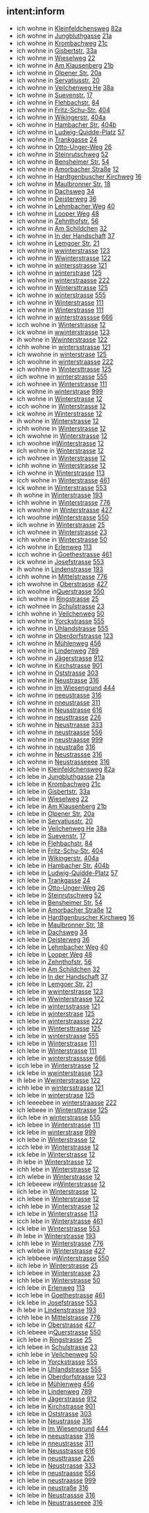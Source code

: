 ## intent:inform 
- ich wohne in [Kleinfeldchensweg](street) [82a](house_number)
- ich wohne in [Jungbluthgasse](street) [21a](house_number)
- ich wohne in [Krombachweg](street) [21c](house_number)
- ich wohne in [Gisbertstr.](street) [33a](house_number)
- ich wohne in [Wieselweg](street) [22](house_number)
- ich wohne in [Am Klausenberg](street) [21b](house_number)
- ich wohne in [Olpener Str.](street) [20a](house_number)
- ich wohne in [Servatiusstr.](street) [20](house_number)
- ich wohne in [Veilchenweg He](street) [38a](house_number)
- ich wohne in [Suevenstr.](street) [17](house_number)
- ich wohne in [Flehbachstr.](street) [84](house_number)
- ich wohne in [Fritz-Schu-Str.](street) [404](house_number)
- ich wohne in [Wikingerstr.](street) [404a](house_number)
- ich wohne in [Hambacher Str.](street) [404b](house_number)
- ich wohne in [Ludwig-Quidde-Platz](street) [57](house_number)
- ich wohne in [Trankgasse](street) [24](house_number)
- ich wohne in [Otto-Unger-Weg](street) [26](house_number)
- ich wohne in [Steinrutschweg](street) [52](house_number)
- ich wohne in [Bensheimer Str.](street) [54](house_number)
- ich wohne in [Amorbacher Straße](street) [12](house_number)
- ich wohne in [Hardtgenbuscher Kirchweg](street) [16](house_number)
- ich wohne in [Maulbronner Str.](street) [18](house_number)
- ich wohne in [Dachsweg](street) [34](house_number)
- ich wohne in [Deisterweg](street) [36](house_number)
- ich wohne in [Lehmbacher Weg](street) [40](house_number)
- ich wohne in [Looper Weg](street) [48](house_number)
- ich wohne in [Zehnthofstr.](street) [56](house_number)
- ich wohne in [Am Schildchen](street) [32](house_number)
- ich wohne in [In der Handschaft](street) [37](house_number)
- ich wohne in [Lemgoer Str.](street) [21](house_number)
- ich wohne in [wwinterstrasse](street) [123](house_number)
- ich wohne in [Wwinterstrasse](street) [122](house_number)
- ich wohne in [wintersstrasse](street) [121](house_number)
- ich wohne in [winterstrase](street) [125](house_number)
- ich wohne in [winterstraasse](street) [222](house_number)
- ich wohne in [Wintersttrasse](street) [125](house_number)
- ich wohne in [winterstrasse](street) [555](house_number)
- ich wohne in [Winterstrasse](street) [111](house_number)
- ich wohne in [Winterstrasse](street) [111](house_number)
- ich wohne in [winterstrasssse](street) [666](house_number)
- icch wohne in [Winterstrasse](street) [12](house_number)
- ick wohne in [wwinterstrasse](street) [123](house_number)
- ih wohne in [Wwinterstrasse](street) [122](house_number)
- ichh wohne in [wintersstrasse](street) [121](house_number)
- ich wwohne in [winterstrase](street) [125](house_number)
- ich woohne in [winterstraasse](street) [222](house_number)
- ich wohhne in [Wintersttrasse](street) [125](house_number)
- iich wohne in [winterstrasse](street) [555](house_number)
- ich wohnee in [Winterstrasse](street) [111](house_number)
- ick wohne in [winterstrase](street) [999](house_number)
- ich wohne in [Winterstrasse](street) [12](house_number)
- icch wohne in [Winterstrasse](street) [12](house_number)
- ick wohne in [Winterstrasse](street) [12](house_number)
- ih wohne in [Winterstrasse](street) [12](house_number)
- ichh wohne in [Winterstrasse](street) [12](house_number)
- ich wwohne in [Winterstrasse](street) [12](house_number)
- ich woohne in[Winterstrasse](street) [12](house_number)
- iich wohne in [Winterstrasse](street) [12](house_number)
- ich wohnee in [Winterstrasse](street) [12](house_number)
- ichh wohne in [Winterstrasse](street) [12](house_number)
- ich wohne in [Winterstrasse](street) [113](house_number)
- icch wohne in [Winterstrasse](street) [461](house_number)
- ick wohne in [Winterstrasse](street) [553](house_number)
- ih wohne in [Winterstrasse](street) [193](house_number)
- ichh wohne in [Winterstrasse](street) [776](house_number)
- ich wwohne in [Winterstrasse](street) [427](house_number)
- ich woohne in[Winterstrasse](street) [550](house_number)
- iich wohne in [Winterstrasse](street) [25](house_number)
- ich wohnee in [Winterstrasse](street) [23](house_number)
- ichh wohne in [Winterstrasse](street) [50](house_number)
- ich wohne in [Erlenweg](street) [113](house_number)
- icch wohne in [Goethestrasse](street) [461](house_number)
- ick wohne in [Josefstrasse](street) [553](house_number)
- ih wohne in [Lindenstrasse](street) [193](house_number)
- ichh wohne in [Mittelstrasse](street) [776](house_number)
- ich wwohne in [Oberstrasse](street) [427](house_number)
- ich woohne in[Querstrasse](street) [550](house_number)
- iich wohne in [Ringstrasse](street) [25](house_number)
- ich wohnee in [Schulstrasse](street) [23](house_number)
- ichh wohne in [Veilchenweg](street) [50](house_number)
- ich wohne in [Yorckstrasse](street) [555](house_number)
- ich wohne in [Uhlandstrasse](street) [555](house_number)
- ich wohne in [Oberdorfstrasse](street) [123](house_number)
- ich wohne in [Mühlenweg](street) [456](house_number)
- ich wohne in [Lindenweg](street) [789](house_number)
- ich wohne in [Jägerstrasse](street) [912](house_number)
- ich wohne in [Kirchstrasse](street) [901](house_number)
- ich wohne in [Oststrasse](street) [303](house_number)
- ich wohne in [Neustrasse](street) [316](house_number)
- ich wohne in [Im Wiesengrund](street) [444](house_number)
- ich wohne in [neeustrasse](street) [316](house_number)
- ich wohne in [nneustrasse](street) [311](house_number)
- ich wohne in [Neusstrasse](street) [616](house_number)
- ich wohne in [neusttrasse](street) [226](house_number)
- ich wohne in [Neustrrasse](street) [333](house_number)
- ich wohne in [neustraasse](street) [556](house_number)
- ich wohne in [neustraasse](street) [999](house_number)
- ich wohne in [neustraße](street) [316](house_number)
- ich wohne in [Neustrassse](street) [316](house_number)
- ich wohne in [Neustrasseeee](street) [316](house_number)
- ich lebe in [Kleinfeldchensweg](street) [82a](house_number)
- ich lebe in [Jungbluthgasse](street) [21a](house_number)
- ich lebe in [Krombachweg](street) [21c](house_number)
- ich lebe in [Gisbertstr.](street) [33a](house_number)
- ich lebe in [Wieselweg](street) [22](house_number)
- ich lebe in [Am Klausenberg](street) [21b](house_number)
- ich lebe in [Olpener Str.](street) [20a](house_number)
- ich lebe in [Servatiusstr.](street) [20](house_number)
- ich lebe in [Veilchenweg He](street) [38a](house_number)
- ich lebe in [Suevenstr.](street) [17](house_number)
- ich lebe in [Flehbachstr.](street) [84](house_number)
- ich lebe in [Fritz-Schu-Str.](street) [404](house_number)
- ich lebe in [Wikingerstr.](street) [404a](house_number)
- ich lebe in [Hambacher Str.](street) [404b](house_number)
- ich lebe in [Ludwig-Quidde-Platz](street) [57](house_number)
- ich lebe in [Trankgasse](street) [24](house_number)
- ich lebe in [Otto-Unger-Weg](street) [26](house_number)
- ich lebe in [Steinrutschweg](street) [52](house_number)
- ich lebe in [Bensheimer Str.](street) [54](house_number)
- ich lebe in [Amorbacher Straße](street) [12](house_number)
- ich lebe in [Hardtgenbuscher Kirchweg](street) [16](house_number)
- ich lebe in [Maulbronner Str.](street) [18](house_number)
- ich lebe in [Dachsweg](street) [34](house_number)
- ich lebe in [Deisterweg](street) [36](house_number)
- ich lebe in [Lehmbacher Weg](street) [40](house_number)
- ich lebe in [Looper Weg](street) [48](house_number)
- ich lebe in [Zehnthofstr.](street) [56](house_number)
- ich lebe in [Am Schildchen](street) [32](house_number)
- ich lebe in [In der Handschaft](street) [37](house_number)
- ich lebe in [Lemgoer Str.](street) [21](house_number)
- ich lebe in [wwinterstrasse](street) [123](house_number)
- ich lebe in [Wwinterstrasse](street) [122](house_number)
- ich lebe in [wintersstrasse](street) [121](house_number)
- ich lebe in [winterstrase](street) [125](house_number)
- ich lebe in [winterstraasse](street) [222](house_number)
- ich lebe in [Wintersttrasse](street) [125](house_number)
- ich lebe in [winterstrasse](street) [555](house_number)
- ich lebe in [Winterstrasse](street) [111](house_number)
- ich lebe in [Winterstrasse](street) [111](house_number)
- ich lebe in [winterstrasssse](street) [666](house_number)
- icch lebe in [Winterstrasse](street) [12](house_number)
- ick lebe in [wwinterstrasse](street) [123](house_number)
- ih lebe in [Wwinterstrasse](street) [122](house_number)
- ichh lebe in [wintersstrasse](street) [121](house_number)
- ich lebe in [winterstrase](street) [125](house_number)
- ich leeeebee in [winterstraasse](street) [222](house_number)
- ich lebeee in [Wintersttrasse](street) [125](house_number)
- iich lebe in [winterstrasse](street) [555](house_number)
- ich lebee in [Winterstrasse](street) [111](house_number)
- ick lebe in [winterstrase](street) [999](house_number)
- ich lebe in [Winterstrasse](street) [12](house_number)
- icch lebe in [Winterstrasse](street) [12](house_number)
- ick lebe in [Winterstrasse](street) [12](house_number)
- ih lebe in [Winterstrasse](street) [12](house_number)
- ichh lebe in [Winterstrasse](street) [12](house_number)
- ich wlebe in [Winterstrasse](street) [12](house_number)
- ich lebeeew in[Winterstrasse](street) [12](house_number)
- iich lebe in [Winterstrasse](street) [12](house_number)
- ich lebee in [Winterstrasse](street) [12](house_number)
- ichh lebe in [Winterstrasse](street) [12](house_number)
- ich lebe in [Winterstrasse](street) [113](house_number)
- icch lebe in [Winterstrasse](street) [461](house_number)
- ick lebe in [Winterstrasse](street) [553](house_number)
- ih lebe in [Winterstrasse](street) [193](house_number)
- ichh lebe in [Winterstrasse](street) [776](house_number)
- ich wlebe in [Winterstrasse](street) [427](house_number)
- ich lebbeee in[Winterstrasse](street) [550](house_number)
- iich lebe in [Winterstrasse](street) [25](house_number)
- ich lebee in [Winterstrasse](street) [23](house_number)
- ichh lebe in [Winterstrasse](street) [50](house_number)
- ich lebe in [Erlenweg](street) [113](house_number)
- icch lebe in [Goethestrasse](street) [461](house_number)
- ick lebe in [Josefstrasse](street) [553](house_number)
- ih lebe in [Lindenstrasse](street) [193](house_number)
- ichh lebe in [Mittelstrasse](street) [776](house_number)
- ich lebe in [Oberstrasse](street) [427](house_number)
- ich lebeee in[Querstrasse](street) [550](house_number)
- iich lebe in [Ringstrasse](street) [25](house_number)
- ich lebee in [Schulstrasse](street) [23](house_number)
- ichh lebe in [Veilchenweg](street) [50](house_number)
- ich lebe in [Yorckstrasse](street) [555](house_number)
- ich lebe in [Uhlandstrasse](street) [555](house_number)
- ich lebe in [Oberdorfstrasse](street) [123](house_number)
- ich lebe in [Mühlenweg](street) [456](house_number)
- ich lebe in [Lindenweg](street) [789](house_number)
- ich lebe in [Jägerstrasse](street) [912](house_number)
- ich lebe in [Kirchstrasse](street) [901](house_number)
- ich lebe in [Oststrasse](street) [303](house_number)
- ich lebe in [Neustrasse](street) [316](house_number)
- ich lebe in [Im Wiesengrund](street) [444](house_number)
- ich lebe in [neeustrasse](street) [316](house_number)
- ich lebe in [nneustrasse](street) [311](house_number)
- ich lebe in [Neusstrasse](street) [616](house_number)
- ich lebe in [neusttrasse](street) [226](house_number)
- ich lebe in [Neustrrasse](street) [333](house_number)
- ich lebe in [neustraasse](street) [556](house_number)
- ich lebe in [neustraasse](street) [999](house_number)
- ich lebe in [neustraße](street) [316](house_number)
- ich lebe in [Neustrassse](street) [316](house_number)
- ich lebe in [Neustrasseeee](street) [316](house_number)

























